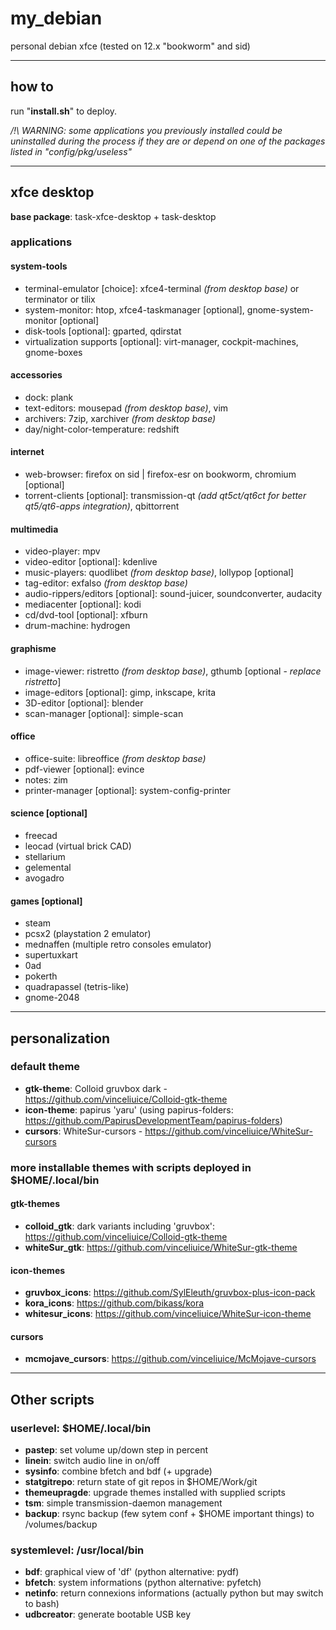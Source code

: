# my\_debian

personal debian xfce (tested on 12.x "bookworm" and sid)

---------

## how to

run "**install.sh**" to deploy.

*/!\ WARNING: some applications you previously installed could be uninstalled during the process if they are or depend on one of the packages listed in "config/pkg/useless"*

---------

## xfce desktop

**base package**: task-xfce-desktop + task-desktop

### applications

#### system-tools

- terminal-emulator [choice]: xfce4-terminal *(from desktop base)* or terminator or tilix
- system-monitor: htop, xfce4-taskmanager [optional], gnome-system-monitor [optional]
- disk-tools [optional]: gparted, qdirstat
- virtualization supports [optional]: virt-manager, cockpit-machines, gnome-boxes

#### accessories

- dock: plank
- text-editors: mousepad *(from desktop base)*, vim
- archivers: 7zip, xarchiver *(from desktop base)*
- day/night-color-temperature: redshift

#### internet

- web-browser: firefox on sid | firefox-esr on bookworm, chromium [optional]
- torrent-clients [optional]: transmission-qt *(add qt5ct/qt6ct for better qt5/qt6-apps integration)*, qbittorrent

#### multimedia

- video-player: mpv
- video-editor [optional]: kdenlive
- music-players: quodlibet *(from desktop base)*, lollypop [optional]
- tag-editor: exfalso *(from desktop base)*
- audio-rippers/editors [optional]: sound-juicer, soundconverter, audacity
- mediacenter [optional]: kodi
- cd/dvd-tool [optional]: xfburn
- drum-machine: hydrogen

#### graphisme

- image-viewer: ristretto *(from desktop base)*, gthumb [optional - *replace ristretto*]
- image-editors [optional]: gimp, inkscape, krita
- 3D-editor [optional]: blender
- scan-manager [optional]: simple-scan

#### office

- office-suite: libreoffice *(from desktop base)*
- pdf-viewer [optional]: evince
- notes: zim
- printer-manager [optional]: system-config-printer

#### science [optional]

- freecad
- leocad (virtual brick CAD)
- stellarium
- gelemental
- avogadro

#### games [optional]

- steam
- pcsx2 (playstation 2 emulator)
- mednaffen (multiple retro consoles emulator)
- supertuxkart
- 0ad
- pokerth
- quadrapassel (tetris-like)
- gnome-2048

---------

## personalization

### default theme

- **gtk-theme**: Colloid gruvbox dark - https://github.com/vinceliuice/Colloid-gtk-theme
- **icon-theme**: papirus 'yaru' (using papirus-folders: https://github.com/PapirusDevelopmentTeam/papirus-folders)
- **cursors**: WhiteSur-cursors - https://github.com/vinceliuice/WhiteSur-cursors

### more installable themes with scripts deployed in $HOME/.local/bin

#### gtk-themes

- **colloid_gtk**: dark variants including 'gruvbox': https://github.com/vinceliuice/Colloid-gtk-theme
- **whiteSur_gtk**: https://github.com/vinceliuice/WhiteSur-gtk-theme

#### icon-themes

- **gruvbox_icons**: https://github.com/SylEleuth/gruvbox-plus-icon-pack
- **kora_icons**: https://github.com/bikass/kora
- **whitesur_icons**: https://github.com/vinceliuice/WhiteSur-icon-theme

#### cursors

- **mcmojave_cursors**: https://github.com/vinceliuice/McMojave-cursors

---------

## Other scripts

### userlevel: $HOME/.local/bin

- **pastep**: set volume up/down step in percent
- **linein**: switch audio line in on/off
- **sysinfo**: combine bfetch and bdf (+ upgrade)
- **statgitrepo**: return state of git repos in $HOME/Work/git
- **themeupragde**: upgrade themes installed with supplied scripts
- **tsm**: simple transmission-daemon management
- **backup**: rsync backup (few sytem conf + $HOME important things) to /volumes/backup

### systemlevel: /usr/local/bin

- **bdf**: graphical view of 'df' (python alternative: pydf)
- **bfetch**: system informations (python alternative: pyfetch)
- **netinfo**: return connexions informations (actually python but may switch to bash)
- **udbcreator**: generate bootable USB key
